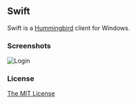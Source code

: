 ## Swift

Swift is a [Hummingbird](http://hummingbird.me) client for Windows.

### Screenshots

![Login](http://i.imgur.com/PJwskaM.png)

### License

[The MIT License](https://github.com/vevix/Swift/blob/master/LICENSE.md)

